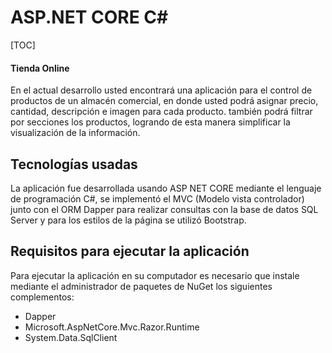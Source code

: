 # ASP.NET CORE C#

[TOC]

#### Tienda Online

En el actual desarrollo usted encontrará una aplicación para el control de productos de un almacén comercial, en donde usted podrá asignar precio, cantidad, descripción e imagen para cada producto. también podrá filtrar por secciones los productos, logrando de esta manera simplificar la visualización de la información.



## Tecnologías usadas

La aplicación fue desarrollada usando ASP NET CORE mediante el lenguaje de programación C#, se implementó el MVC (Modelo vista controlador) junto con el ORM Dapper para realizar consultas con la base de datos SQL Server y para los estilos de la página se utilizó Bootstrap.

## Requisitos para ejecutar la aplicación
Para ejecutar la aplicación en su computador es necesario que instale mediante el administrador de paquetes de NuGet los siguientes complementos:
- Dapper
- Microsoft.AspNetCore.Mvc.Razor.Runtime
- System.Data.SqlClient
